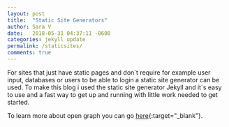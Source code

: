 ```yaml
---
layout: post
title:  "Static Site Generators"
author: Sara V
date:   2018-05-31 04:37:11 -0600
categories: jekyll update
permalink: /staticsites/
comments: true
---
```


For sites that just have static pages and don´t require for example user input, databases or users to be able to login a static site generator can be used. To make this blog i used the static site generator Jekyll and it´s easy to use and a fast way to get up and running with little work needed to get started. 

To learn more about open graph you can go [here](http://ogp.me/){:target="_blank"}.


